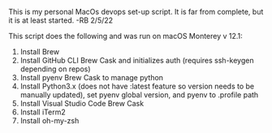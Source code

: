 This is my personal MacOs devops set-up script.  It is far from complete, but it is at least started. -RB 2/5/22

This script does the following and was run on macOS Monterey v 12.1:
1. Install Brew
2. Install GitHub CLI Brew Cask and initializes auth (requires ssh-keygen depending on repos)
3. Install pyenv Brew Cask to manage python
4. Install Python3.x (does not have :latest feature so version needs to be manually updated), set pyenv global version, and pyenv to .profile path
5. Install Visual Studio Code Brew Cask
6. Install iTerm2
7. Install oh-my-zsh